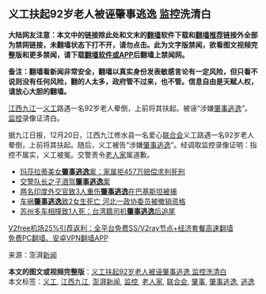  <h2>义工扶起92岁老人被诬肇事逃逸 监控洗清白</h2> <p class="notice"><b>大陆网友注意：本文中的链接除此处和文末的<a href="https://github.com/bannedbook/fanqiang" >翻墙</a>软件下载和<a href="https://github.com/killgcd/justmysocks/blob/master/README.md">翻墙推荐</a>链接外全部为禁网链接，未翻墙状态下打不开，请勿点击。此为文字版禁闻，欲看图文视频完整版和更多禁闻，请下载<a href="https://github.com/bannedbook/fanqiang">翻墙软件或APP</a>后翻墙上禁闻网。</p><p>备注：翻墙看新闻非常安全，翻墙以真实身份发表敏感言论有一定风险，但只看不说则没有任何风险，翻的人太多，政府管不过来，也不管。信息自由是天赋人权，请放心大胆的翻墙。</b></p>  <div class="entry"> <p id="summary"><a href="https://www.bannedbook.org/bnews/tag/%e6%b1%9f%e8%a5%bf%e4%b9%9d%e6%b1%9f/" class="st_tag internal_tag" rel="tag" title="标签 江西九江 下的日志">江西九江</a>一<a href="https://www.bannedbook.org/bnews/tag/%E4%B9%89%E5%B7%A5/" class="st_tag internal_tag" rel="tag" title="标签 义工 下的日志">义工</a>路遇一名92岁老人晕倒，上前将其扶起。被诬“涉嫌<a href="https://www.bannedbook.org/bnews/tag/%E8%82%87%E4%BA%8B%E9%80%83%E9%80%B8/" class="st_tag internal_tag" rel="tag" title="标签 肇事逃逸 下的日志">肇事逃逸</a>”。<a href="https://www.bannedbook.org/bnews/tag/%e7%9b%91%e6%8e%a7/" class="st_tag internal_tag" rel="tag" title="标签 监控 下的日志">监控</a>录像证清白。</p> <p id="conimg">据九江日报，12月20日，江西九江修水县一名爱心<a href="https://www.bannedbook.org/bnews/tag/%E8%81%94%E5%90%88%E4%BC%9A/" class="st_tag internal_tag" rel="tag" title="标签 联合会 下的日志">联合会</a>义工路遇一名92岁老人晕倒，上前将其扶起。随后，义工被告“涉嫌<a href="https://www.bannedbook.org/bnews/tag/%E8%82%87%E4%BA%8B/" class="st_tag internal_tag" rel="tag" title="标签 肇事 下的日志">肇事</a><a href="https://www.bannedbook.org/bnews/tag/%E9%80%83%E9%80%B8/" class="st_tag internal_tag" rel="tag" title="标签 逃逸 下的日志">逃逸</a>”。经调取监控录像证明：指控不属实，义工被冤。交警责令<a href="https://www.bannedbook.org/bnews/tag/%E8%80%81%E4%BA%BA%E5%AE%B6/" class="st_tag internal_tag" rel="tag" title="标签 老人家 下的日志">老人家</a>属道歉。</p>  <ul class='op-related-articles' title='相关阅读'> <li><a href='https://www.bannedbook.org/bnews/baitai/20200908/1392922.html' target='_blank'>玛莎拉蒂美女<b>肇事逃逸</b>案：家属拒457万赔偿求判死刑</a></li> <li><a href='https://www.bannedbook.org/bnews/baitai/20200820/1382922.html' target='_blank'>交警队长之子酒驾<b>肇事逃逸</b>案</a></li> <li><a href='https://www.bannedbook.org/bnews/baitai/20200616/1345610.html' target='_blank'>两名印度外交官致3人重伤<b>肇事逃逸</b>在巴基斯坦被捕</a></li> <li><a href='https://www.bannedbook.org/bnews/baitai/20200422/1317352.html' target='_blank'>车祸<b>肇事逃逸</b>致2女生死亡 河北一政协委员被撤销资格</a></li> <li><a href='https://www.bannedbook.org/bnews/baitai/20200331/1303975.html' target='_blank'>苏州多车相撞致1人死：台湾籍司机<b>肇事逃逸</b>后追尾</a></li> </ul> <p class="texttj"> <a href="https://www.bannedbook.org/forum23/topic22702.html" target="_blank">V2free机场25%引荐返利：全平台免费SS/V2ray节点+经济套餐高速翻墙</a><br/> <a href="https://github.com/bannedbook/fanqiang/wiki/%E7%A6%81%E9%97%BB%E7%BD%91%E5%AE%89%E5%8D%93%E7%BF%BB%E5%A2%99%E6%96%B0%E9%97%BBAPP" target="_blank">免费PC翻墙、安卓VPN翻墙APP</a></p><p> 来源：澎湃<span class='wp_keywordlink_affiliate'><a href="https://www.bannedbook.org/" title="新闻">新闻</a></span> </p><a name='sharetosocial'></a>       <div><b>本文的图文或视频完整版</b>：<a href='https://www.bannedbook.org/bnews/cbnews/20201225/1454786.html'>义工扶起92岁老人被诬肇事逃逸 监控洗清白</a></div>  </div><!--END ENTRY--> <div class="postfooter"> <div>本文标签：<a href="https://www.bannedbook.org/bnews/tag/%E4%B9%89%E5%B7%A5/" rel="tag">义工</a>, <a href="https://www.bannedbook.org/bnews/tag/%e6%b1%9f%e8%a5%bf%e4%b9%9d%e6%b1%9f/" rel="tag">江西九江</a>, <a href="https://www.bannedbook.org/bnews/tag/%E6%BE%8E%E6%B9%83%E6%96%B0%E9%97%BB/" rel="tag">澎湃新闻</a>, <a href="https://www.bannedbook.org/bnews/tag/%e7%9b%91%e6%8e%a7/" rel="tag">监控</a>, <a href="https://www.bannedbook.org/bnews/tag/%E8%80%81%E4%BA%BA%E5%AE%B6/" rel="tag">老人家</a>, <a href="https://www.bannedbook.org/bnews/tag/%E8%81%94%E5%90%88%E4%BC%9A/" rel="tag">联合会</a>, <a href="https://www.bannedbook.org/bnews/tag/%E8%82%87%E4%BA%8B/" rel="tag">肇事</a>, <a href="https://www.bannedbook.org/bnews/tag/%E8%82%87%E4%BA%8B%E9%80%83%E9%80%B8/" rel="tag">肇事逃逸</a>, <a href="https://www.bannedbook.org/bnews/tag/%E9%80%83%E9%80%B8/" rel="tag">逃逸</a></div>  </div><!--END POSTFOOTER--> 
